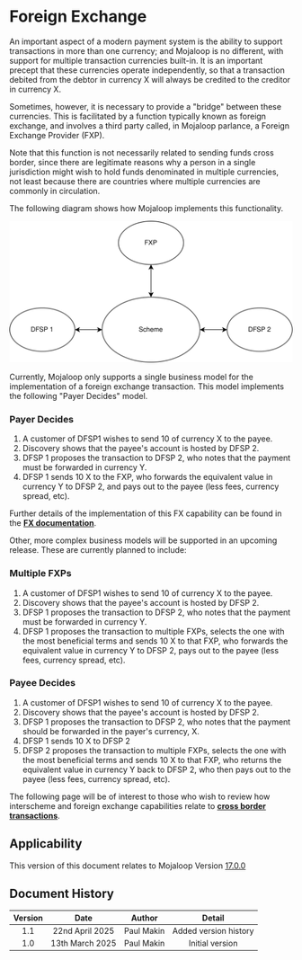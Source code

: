# Foreign Exchange

An important aspect of a modern payment system is the ability to support transactions in more than one currency; and Mojaloop is no different, with support for multiple transaction currencies built-in. It is an important precept that these currencies operate independently, so that a transaction debited from the debtor in currency X will always be credited to the creditor in currency X.

Sometimes, however, it is necessary to provide a "bridge" between these currencies. This is facilitated by a function typically known as foreign exchange, and involves a third party called, in Mojaloop parlance, a Foreign Exchange Provider (FXP). 

Note that this function is not necessarily related to sending funds cross border, since there are legitimate reasons why a person in a single jurisdiction might wish to hold funds denominated in multiple currencies, not least because there are countries where multiple currencies are commonly in circulation.

The following diagram shows how Mojaloop implements this functionality.

![Foreign Exchange](./FXP.svg)

Currently, Mojaloop only supports a single business model for the implementation of a foreign exchange transaction. This model implements the following "Payer Decides" model.

### Payer Decides

1. A customer of DFSP1 wishes to send 10 of currency X to the payee.
2. Discovery shows that the payee's account is hosted by DFSP 2.
3. DFSP 1 proposes the transaction to DFSP 2, who notes that the payment must be forwarded in currency Y.
4. DFSP 1 sends 10 X to the FXP, who forwards the equivalent value in currency Y to DFSP 2, and pays out to the payee (less fees, currency spread, etc). 

Further details of the implementation of this FX capability can be found in the [**FX documentation**](./fx.md).

Other, more complex business models will be supported in an upcoming release. These are currently planned to include:

### Multiple FXPs

1. A customer of DFSP1 wishes to send 10 of currency X to the payee.
2. Discovery shows that the payee's account is hosted by DFSP 2.
3. DFSP 1 proposes the transaction to DFSP 2, who notes that the payment must be forwarded in currency Y.
4. DFSP 1 proposes the transaction to multiple FXPs, selects the one with the most beneficial terms and sends 10 X to that FXP, who forwards the equivalent value in currency Y to DFSP 2, pays out to the payee (less fees, currency spread, etc). 

### Payee Decides

1. A customer of DFSP1 wishes to send 10 of currency X to the payee.
2. Discovery shows that the payee's account is hosted by DFSP 2.
3. DFSP 1 proposes the transaction to DFSP 2, who notes that the payment should be forwarded in the payer's currency, X.
4. DFSP 1 sends 10 X to DFSP 2
5. DFSP 2 proposes the transaction to multiple FXPs, selects the one with the most beneficial terms and sends 10 X to that FXP, who returns the equivalent value in currency Y back to DFSP 2, who then pays out to the payee (less fees, currency spread, etc). 

The following page will be of interest to those who wish to review how interscheme and foreign exchange capabilities relate to  [**cross border transactions**](./CrossBorder.md).

## Applicability

This version of this document relates to Mojaloop Version [17.0.0](https://github.com/mojaloop/helm/releases/tag/v17.0.0)

## Document History
  |Version|Date|Author|Detail|
|:--------------:|:--------------:|:--------------:|:--------------:|
|1.1|22nd April 2025| Paul Makin|Added version history|
|1.0|13th March 2025| Paul Makin|Initial version|